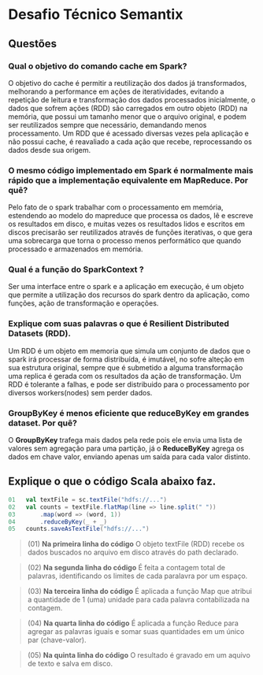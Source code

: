 # Desafio Técnico Semantix

## Questões

### Qual o objetivo do comando cache em Spark?

O objetivo do cache é permitir a reutilização dos dados já transformados, melhorando a performance em ações de iteratividades, evitando a repetição de leitura e transformação dos dados processados inicialmente, o dados que sofrem ações (RDD) são carregados em outro objeto (RDD) na memória, que possui um tamanho menor que o arquivo original, e podem ser reutilizados sempre que necessário, demandando menos processamento.
Um RDD que é acessado diversas vezes pela aplicação e não possui cache, é reavaliado a cada ação que recebe, reprocessando os dados desde sua origem.

### O mesmo código implementado em Spark é normalmente mais rápido que a implementação equivalente em MapReduce. Por quê?

Pelo fato de o spark trabalhar com o processamento em memória, estendendo ao modelo do mapreduce que processa os dados, lê e escreve os resultados em disco, e muitas vezes os resultados lidos e escritos em discos precisarão ser reutilizados através de funções iterativas, o que gera uma sobrecarga que torna o processo menos performático que quando processado e armazenados em memória.

### Qual é a função do SparkContext ?

Ser uma interface entre o spark e a aplicação em execução, é um objeto que permite a utilização dos recursos do spark dentro da aplicação, como funções, ação de transformação e operações.

### Explique com suas palavras o que é Resilient Distributed Datasets (RDD).

Um RDD é um objeto em memoria que simula um conjunto de dados que o spark irá processar de forma distribuída, é imutável, no sofre alteção em sua estrutura original, sempre que é submetido a alguma transformação uma replica é gerada com os resultados da ação de transformação.
Um RDD é tolerante a falhas, e pode ser distribuido para o processamento por diversos workers(nodes) sem perder dados.

### GroupByKey é menos eficiente que reduceByKey em grandes dataset. Por quê?
O **GroupByKey** trafega mais dados pela rede pois ele envia uma lista de valores sem agregação para uma partição, já o **ReduceByKey** agrega os dados em chave valor, enviando apenas um saída para cada valor distinto. 

## Explique o que o código Scala abaixo faz.


~~~Scala
01   val textFile = sc.textFile("hdfs://...")
02   val counts = textFile.flatMap(line => line.split(" "))
03       .map(word => (word, 1))
04       .reduceByKey(_ + _)
05   counts.saveAsTextFile("hdfs://...")
~~~

> (01) **Na primeira linha do código**
> O objeto textFile (RDD) recebe os dados buscados no arquivo em disco através do path declarado.

> (02) **Na segunda linha do código**
> É feita a contagem total de palavras, identificando os limites de cada paralavra por um espaço.

> (03) **Na terceira linha do código**
> É aplicada a função Map que atribui a quantidade de 1 (uma) unidade para cada palavra contabilizada na contagem.

> (04) **Na quarta linha do código**
> É aplicada a função Reduce para agregar as palavras iguais e somar suas quantidades em um único par (chave-valor).

> (05) **Na quinta linha do código**
> O resultado é gravado em um aquivo de texto e salva em disco.

